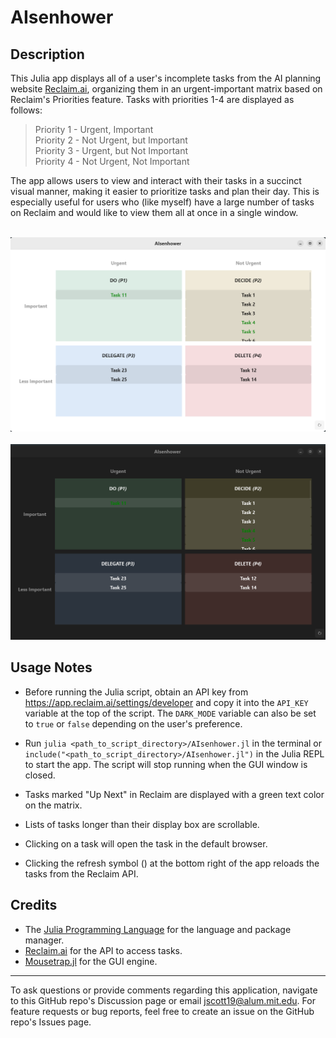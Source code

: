 # AIsenhower
## Description
This Julia app displays all of a user's incomplete tasks from the AI planning website [Reclaim.ai](https://app.reclaim.ai), organizing them in an urgent-important matrix based on Reclaim's Priorities feature. Tasks with priorities 1-4 are displayed as follows:

  > Priority 1 - Urgent, Important<br>
  > Priority 2 - Not Urgent, but Important<br>
  >  Priority 3 - Urgent, but Not Important<br>
  > Priority 4 - Not Urgent, Not Important<br>

The app allows users to view and interact with their tasks in a succinct visual manner, making it easier to prioritize tasks and plan their day. This is especially useful for users who (like myself) have a large number of tasks on Reclaim and would like to view them all at once in a single window.

<!-- | AIsenhower (Light Mode) |:-:| AIsenhower (Dark Mode) |
|-------------------------|:-:|------------------------| -->
     ![AIsenhower Screenshot - Light Mode](images/example_light.png)            ![AIsenhower Screenshot - Dark Mode](images/example_dark.png)
  
## Usage Notes

- Before running the Julia script, obtain an API key from https://app.reclaim.ai/settings/developer and copy it into the `API_KEY` variable at the top of the script. The `DARK_MODE` variable can also be set to `true` or `false` depending on the user's preference.

- Run `julia <path_to_script_directory>/AIsenhower.jl` in the terminal or `include("<path_to_script_directory>/AIsenhower.jl")` in the Julia REPL to start the app. The script will stop running when the GUI window is closed.

- Tasks marked "Up Next" in Reclaim are displayed with a green text color on the matrix.

- Lists of tasks longer than their display box are scrollable.

- Clicking on a task will open the task in the default browser.

- Clicking the refresh symbol () at the bottom right of the app reloads the tasks from the Reclaim API.

## Credits

  - The [Julia Programming Language](https://julialang.org/) for the language and package manager.
  - [Reclaim.ai](https://app.reclaim.ai) for the API to access tasks.
  - [Mousetrap.jl](https://github.com/Clemapfel/mousetrap.jl) for the GUI engine.

---
To ask questions or provide comments regarding this application, navigate to this GitHub repo's Discussion page or email [jscott19@alum.mit.edu](mailto:jscott19@alum.mit.edu). For feature requests or bug reports, feel free to create an issue on the GitHub repo's Issues page.